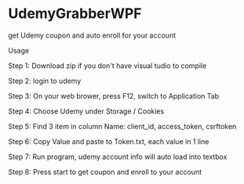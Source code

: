 # UdemyGrabberWPF
get Udemy coupon and auto enroll for your account

Usage<p>
Step 1: Download zip if you don't have visual tudio to compile<p>
Step 2: login to udemy<p>
Step 3: On your web brower, press F12, switch to Application Tab<p>
Step 4: Choose Udemy under Storage / Cookies<p>
Step 5: Find 3 item in column Name: client_id, access_token, csrftoken<p>
Step 6: Copy Value and paste to Token.txt, each value in 1 line<p>
Step 7: Run program, udemy account info will auto load into textbox<p>
Step 8: Press start to get coupon and enroll to your account<p>
